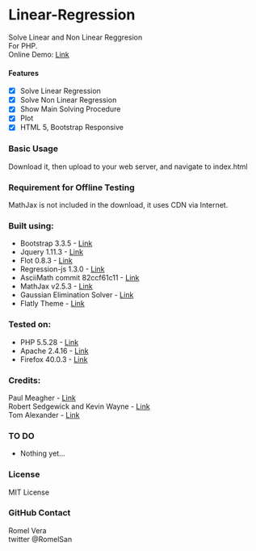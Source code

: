 # Linear-Regression
Solve Linear and Non Linear Reggresion  
For PHP.  
Online Demo: [Link](http://www.logicminds.net/GitHub/regression/)

#### Features
- [x] Solve Linear Regression
- [x] Solve Non Linear Regression
- [x] Show Main Solving Procedure
- [x] Plot
- [x] HTML 5, Bootstrap Responsive

### Basic Usage

Download it, then upload to your web server, and navigate to index.html

### Requirement for Offline Testing
MathJax is not included in the download, it uses CDN via Internet.

### Built using:
* Bootstrap 3.3.5 - [Link](http://getbootstrap.com/)
* Jquery 1.11.3 - [Link](https://jquery.com/)
* Flot 0.8.3 - [Link](http://www.flotcharts.org/)
* Regression-js 1.3.0 - [Link](https://github.com/Tom-Alexander/regression-js)
* AsciiMath commit 82ccf61c11 - [Link](http://asciimath.org/)
* MathJax v2.5.3 - [Link](https://www.mathjax.org/)
* Gaussian Elimination Solver - [Link](http://www.phpmath.com/home?op=perm&nid=82)
* Flatly Theme - [Link](https://bootswatch.com/flatly/)

### Tested on:
* PHP 5.5.28 - [Link](http://php.net/)
* Apache 2.4.16 - [Link](http://www.apache.org/)
* Firefox 40.0.3 - [Link](https://www.mozilla.org/en-US/firefox/new/)

### Credits:
Paul Meagher - [Link](http://www.phpmath.com)  
Robert Sedgewick and Kevin Wayne - [Link](http://introcs.cs.princeton.edu/java/95linear/GaussianElimination.java.html)  
Tom Alexander - [Link](https://github.com/Tom-Alexander)

### TO DO
- Nothing yet...

### License
MIT License

### GitHub Contact
Romel Vera  
twitter @RomelSan
